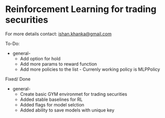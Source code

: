 # Reinforcement Learning for trading securities


For more details contact: ishan.khanka@gmail.com


To-Do:
* general-
	* Add option for hold
	* Add more params to reward function 
	* Add more policies to the list - Currenly working policy is MLPPolicy


Fixed/ Done
* general-
	* Create basic GYM environmet for trading securities 
	* Added stable baselines for RL 
	* Added flags for model selction
	* Added ability to save models with unique key

	